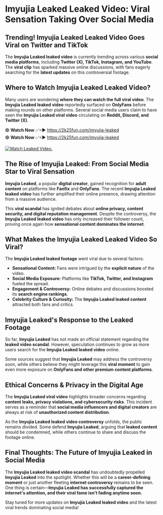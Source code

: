 # Imyujia Leaked Leaked Video: Viral Sensation Taking Over Social Media

## **Trending! Imyujia Leaked Leaked Video Goes Viral on Twitter and TikTok**
The **Imyujia Leaked leaked video** is currently trending across various **social media platforms**, including **Twitter (X), TikTok, Instagram, and YouTube**. The **viral clip** has sparked massive online discussions, with fans eagerly searching for the **latest updates** on this controversial footage.

## **Where to Watch Imyujia Leaked Leaked Video?**
Many users are wondering **where they can watch the full viral video**. The **Imyujia Leaked leaked video** reportedly surfaced on **OnlyFans** before making rounds on other platforms. Several social media users claim to have seen the **Imyujia Leaked viral video** circulating on **Reddit, Discord, and Twitter (X).**

🟢 **Watch Now** ✅=► https://2k25fun.com/imyujia-leaked  
🟢 **Watch Now** ✅=► https://2k25fun.com/imyujia-leaked  

[![Watch Leaked Video.](https://miro.medium.com/v2/resize:fit:828/format:webp/1*cilzJN44JGOrTw9NJCrNHA.gif "Watch Leaked Video")](https://2k25fun.com/imyujia-leaked)

## **The Rise of Imyujia Leaked: From Social Media Star to Viral Sensation**
**Imyujia Leaked**, a popular **digital creator**, gained recognition for **adult content** on platforms like **Fanfix** and **OnlyFans**. The recent **Imyujia Leaked leaked video** has further amplified their online presence, drawing attention from a massive audience.

This **viral scandal** has ignited debates about **online privacy, content security, and digital reputation management**. Despite the controversy, the **Imyujia Leaked leaked video** has only increased their follower count, proving once again how **sensational content dominates the internet**.

## **What Makes the Imyujia Leaked Leaked Video So Viral?**
The **Imyujia Leaked leaked footage** went viral due to several factors:
- **Sensational Content:** Fans were intrigued by the **explicit nature** of the video.
- **Social Media Exposure:** Platforms like **TikTok, Twitter, and Instagram** fueled the spread.
- **Engagement & Controversy:** Online debates and discussions boosted its **search engine rankings**.
- **Celebrity Culture & Curiosity:** The **Imyujia Leaked leaked content** attracted both fans and critics.

## **Imyujia Leaked's Response to the Leaked Footage**
So far, **Imyujia Leaked** has not made an official statement regarding the **leaked video scandal**. However, speculation continues to grow as more users search for the **Imyujia Leaked leaked video** online.

Some sources suggest that **Imyujia Leaked** may address the controversy soon, while others believe they might leverage this **viral moment** to gain even more exposure on **OnlyFans and other premium content platforms**.

## **Ethical Concerns & Privacy in the Digital Age**
The **Imyujia Leaked viral video** highlights broader concerns regarding **content leaks, privacy violations, and cybersecurity risks**. This incident serves as a reminder that **social media influencers and digital creators** are always at risk of **unauthorized content distribution**.

As the **Imyujia Leaked leaked video controversy** unfolds, the public remains divided. Some defend **Imyujia Leaked**, arguing that **leaked content** should be condemned, while others continue to share and discuss the footage online.

## **Final Thoughts: The Future of Imyujia Leaked in Social Media**
The **Imyujia Leaked leaked video scandal** has undoubtedly propelled **Imyujia Leaked** into the spotlight. Whether this will be a **career-defining moment** or just another fleeting **internet controversy** remains to be seen. One thing is certain—**Imyujia Leaked has successfully captured the internet's attention, and their viral fame isn't fading anytime soon.**

Stay tuned for more updates on **Imyujia Leaked leaked video** and the latest viral trends dominating social media!
